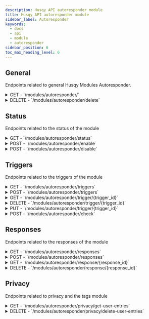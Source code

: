 ```yaml
---
description: Husqy API autoresponder module
title: Husqy API autoresponder module
sidebar_label: Autoresponder
keywords:
  - docs
  - api
  - module
  - autoresponder
sidebar_position: 6
toc_max_heading_level: 6
---
```


## General

Endpoints related to general Husqy Modules Autoresponder.

<details>
  <summary>GET - `/modules/autoresponder/`</summary>

Home endpoint for the Modules Autoresponder Husqy API. Returns only success message displaying that it is the Modules Autoresponder Husqy API route.

</details>

<details>
  <summary>DELETE - `/modules/autoresponder/delete`</summary>

Delete all settings of the autoresponder module for a specified guild.

Body data (JSON):
| field | required | type | description |
| --- | --- | --- | --- |
| guild_id | yes | `integer` | The ID of the guild to delete the settings from |

Possible errors:

- BadRequestError

</details>

## Status

Endpoints related to the status of the module

<details>
  <summary>GET - `/modules/autoresponder/status`</summary>

Get the status of the autoresponder module for the specified guild.

Query string parameters:
| field | required | type | description |
| --- | --- | --- | --- |
| guild_id | yes | `integer` | The ID of the guild to check the status of |

Possible errors:

- BadRequestError
- SettingsError

</details>

<details>
  <summary>POST - `/modules/autoresponder/enable`</summary>

Endpoint to enable the autoresponder module for the specified guild.

Body data (JSON):
| field | required | type | description |
| --- | --- | --- | --- |
| guild_id | yes | `integer` | The ID of the guild to enable the autoresponder module for |

Possible errors:

- BadRequestError
- SettingsError
- ModuleEnabledError
- DatabaseError

</details>

<details>
  <summary>POST - `/modules/autoresponder/disable`</summary>

Endpoint to disable the autoresponder module for the specified guild.

Body data (JSON):
| field | required | type | description |
| --- | --- | --- | --- |
| guild_id | yes | `integer` | The ID of the guild to disable the autoresponder module for |

Possible errors:

- BadRequestError
- SettingsError
- ModuleDisabledError
- DatabaseError

</details>

## Triggers

Endpoints related to the triggers of the module

<details>
  <summary>GET - `/modules/autoresponder/triggers`</summary>

Get the list of triggers for the autoresponder module for the specified guild.

Query string parameters:
| field | required | type | description |
| --- | --- | --- | --- |
| guild_id | yes | `integer` | The ID of the guild to return the entries from |
| page | no | `integer` | The page number to get (default = 1) |
| page_size | no | `integer` | The amount of entries to return in one page (default = 10) |

Possible errors:

- BadRequestError
- SettingsError
- ModuleDisabledError
- InternalServerError

</details>

<details>
  <summary>POST - `/modules/autoresponder/triggers`</summary>

Create a new trigger for the autoresponder module in the specified guild.

Body data (JSON):
| field | required | type | description |
| --- | --- | --- | --- |
| guild_id | yes | `integer` | The ID of the guild for which to create the autoresponder trigger |
| trigger_type | yes | `integer` | The type of the trigger. Can be 1 for "Wildcard", 2 for "Contains", 3 for "Starts with" or 4 for "Ends with" |
| match_case | yes | `boolean` | Indicated if the trigger matching is case sensitive |
| trigger | yes | `string` | The trigger |
| allowed_channels | yes | `list` | The list of channel ID's to allow (may be an empty list when all channels are allowed) |
| ignored_channels | yes | `list` | The list of channel ID's to ignore |
| allowed_roles | yes | `list` | The list of role ID's to allow (may be an empty list when all roles are allowed) |
| ignored_roles | yes | `list` | The list of role ID's to ignore |
| response_ids | yes | `list` | The list of response ID's to send when the trigger has been hit |

Possible errors:

- BadRequestError
- SettingsError
- ModuleDisabledError
- DatabaseError
- Unprocessable Entity

```
{
    "success": False,
    "data": {},
    "error": {
        "code": 422,
        "message": "Unprocessable Entity! {reason}",
    },
},
```

</details>

<details>
  <summary>GET - `/modules/autoresponder/trigger/{trigger_id}`</summary>

Get the details of the specified autoresponder trigger in the specified guild.

Query string parameters:
| field | required | type | description |
| --- | --- | --- | --- |
| guild_id | yes | `integer` | The ID of the guild to return the details of the autoresponder trigger from |

Possible errors:

- BadRequestError
- SettingsError
- ModuleDisabledError
- InternalServerError

</details>

<details>
  <summary>DELETE - `/modules/autoresponder/trigger/{trigger_id}`</summary>

Delete the specified autoresponder trigger in the specified guild.

Body data (JSON):
| field | required | type | description |
| --- | --- | --- | --- |
| guild_id | yes | `integer` | The ID of the guild for which to delete the trigger | 

Possible errors:

- BadRequestError
- SettingsError
- ModuleDisabledError
- DatabaseError
- InternalServerError

</details>

<details>
  <summary>PUT - `/modules/autoresponder/trigger/{trigger_id}`</summary>

Edit the specified autoresponder trigger in the specified guild.

Body data (JSON):
| field | required | type | description |
| --- | --- | --- | --- |
| guild_id | yes | `integer` | The ID of the guild for which to edit the trigger |
trigger_type | yes | `integer` | The type of the trigger. Can be 1 for "Wildcard", 2 for "Contains", 3 for "Starts with" or 4 for "Ends with" |
| match_case | yes | `boolean` | Indicated if the trigger matching is case sensitive |
| trigger | yes | `string` | The trigger |
| allowed_channels | yes | `list` | The list of channel ID's to allow (may be an empty list when all channels are allowed) |
| ignored_channels | yes | `list` | The list of channel ID's to ignore |
| allowed_roles | yes | `list` | The list of role ID's to allow (may be an empty list when all roles are allowed) |
| ignored_roles | yes | `list` | The list of role ID's to ignore |
| response_ids | yes | `list` | The list of response ID's to send when the trigger has been hit |

Possible errors:

- BadRequestError
- SettingsError
- ModuleDisabledError
- DatabaseError

</details>

<details>
  <summary>POST - `/modules/autoresponder/check`</summary>

:::danger

Do not use this endpoint yourself! Responses will be send by Husqy when needed.

:::

Endpoint to check if an autoresponder trigger has to be send for the specified guild.

Body data (JSON):
| field | required | type | description |
| --- | --- | --- | --- |
| guild_id | yes | `integer` | The ID of the guild to check the autoresponder entry for |
| origin_message_id | yes | `integer` | The ID of the message the member send that triggered the check |
| channel_id | yes | `integer` | The ID of the channel where the message that triggered the check is located |
| member_roles | yes | `list` | A list of the member that send the triggering message their role ID's |

Possible errors:

- BadRequestError
- SettingsError
- ModuleDisabledError
- InternalServerError

</details>

## Responses

Endpoints related to the responses of the module

<details>
  <summary>GET - `/modules/autoresponder/responses`</summary>

Get the list of responses for the autoresponder module for the specified guild.

Query string parameters:
| field | required | type | description |
| --- | --- | --- | --- |
| guild_id | yes | `integer` | The ID of the guild to return the entries from |
| page | no | `integer` | The page number to get (default = 1) |
| page_size | no | `integer` | The amount of entries to return in one page (default = 10) |

Possible errors:

- BadRequestError
- SettingsError
- ModuleDisabledError
- InternalServerError

</details>

<details>
  <summary>POST - `/modules/autoresponder/responses`</summary>

Create a new response for the autoresponder module in the specified guild.

Body data (JSON):
| field | required | type | description |
| --- | --- | --- | --- |
| guild_id | yes | `integer` | The ID of the guild for which to create the autoresponder trigger |
| response_type | yes | `integer` | The type of the response. Can be 1 for "Message", 2 for "Embed" or 3 for "Reaction" |
| response_content | yes | `string` | The content to respond with. Can also be Husqy embed configuration (JSON) or None (for Wildcard trigger type or Reaction response type) |
| emoji_name | yes | `string` | The literal emoji, f.e. 😁 or the name of the emoji when it is a custom guild emoji. Can also be None if response type is not Reaction |
| emoji_id | yes | `integer` | The ID of the custom emoji. When using a default emoji, this can be None |

Possible errors:

- BadRequestError
- SettingsError
- ModuleDisabledError
- DatabaseError
- Unprocessable Entity

```
{
    "success": False,
    "data": {},
    "error": {
        "code": 422,
        "message": "Unprocessable Entity! {reason}",
    },
},
```

</details>

<details>
  <summary>GET - `/modules/autoresponder/response/{response_id}`</summary>

Get the details of the specified autoresponder response in the specified guild.

Query string parameters:
| field | required | type | description |
| --- | --- | --- | --- |
| guild_id | yes | `integer` | The ID of the guild to return the details of the autoresponder response from |

Possible errors:

- BadRequestError
- SettingsError
- ModuleDisabledError
- InternalServerError

</details>

<details>
  <summary>DELETE - `/modules/autoresponder/response/{response_id}`</summary>

Delete the specified autoresponder response in the specified guild.

Body data (JSON):
| field | required | type | description |
| --- | --- | --- | --- |
| guild_id | yes | `integer` | The ID of the guild for which to delete the response |

Possible errors:

- BadRequestError
- SettingsError
- ModuleDisabledError
- DatabaseError

</details>

## Privacy

Endpoints related to privacy and the tags module

<details>
  <summary>GET - `/modules/autoresponder/privacy/get-user-entries`</summary>

:::danger

Do not use this endpoint yourself! This endpoint will be used by Husqy's Privacy configurator (`/privacy`) command.

:::

Endpoint to get the amount of references in autoresponder to your user.

Query string parameters:
| field | required | type | description |
| --- | --- | --- | --- |
| guild_id | yes | `integer` | The ID of the guild to get the specified references in |
| privacy_member_id | yes | `integer` | The ID of the member who wants to check their references |

Possible errors:

- BadRequestError
- ForbiddenError
- InternalServerError

</details>

<details>
  <summary>DELETE - `/modules/autoresponder/privacy/delete-user-entries`</summary>

:::danger

Do not use this endpoint yourself! This endpoint will be used by Husqy's Privacy configurator (`/privacy`) command.

:::

Endpoint to delete the references in autoresponder to your user.

Body data (JSON):
| field | required | type | description |
| --- | --- | --- | --- |
| guild_id | yes | `integer` | The ID of the guild to delete the specified references in |
| privacy_member_id | yes | `integer` | The ID of the member who wants to remove their references |

Possible errors:

- BadRequestError
- ForbiddenError
- InternalServerError

</details>